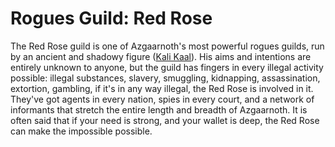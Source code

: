 # Rogues Guild: Red Rose

The Red Rose guild is one of Azgaarnoth's most powerful rogues guilds, run by an ancient and shadowy figure ([Kali Kaal](../../People/KaliKaal.md)). His aims and intentions are entirely unknown to anyone, but the guild has fingers in every illegal activity possible: illegal substances, slavery, smuggling, kidnapping, assassination, extortion, gambling, if it's in any way illegal, the Red Rose is involved in it. They've got agents in every nation, spies in every court, and a network of informants that stretch the entire length and breadth of Azgaarnoth. It is often said that if your need is strong, and your wallet is deep, the Red Rose can make the impossible possible.




